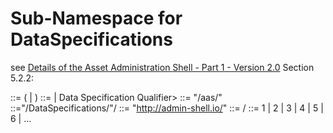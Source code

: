 # Sub-Namespace for DataSpecifications

see [Details of the Asset Administration Shell - Part 1 - Version 2.0]() Section 5.2.2:

<Namespace> ::= ( <AAS Namespace>|<Data Specification Namespace> )
<Namespace Qualifier> ::= <AAS Namespace Qualifier>| Data Specification Qualifier>
<AAS Namespace> ::= <Shell-Namespace>"/aas/"<Version>
<Data Specification Namespace> ::=<Shell-Namespace>"/DataSpecifications/"<idShort of Data Specification>/<Version>
<Shell-Namespace> ::= "http://admin-shell.io/"
<Version> ::= <Digit>/<Digit>
<Digit> ::= 1 | 2 | 3 | 4 | 5 | 6 | …